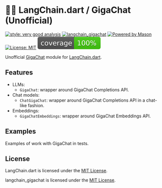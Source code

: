 # 🦜️🔗 LangChain.dart / GigaChat (Unofficial)

[![style: very good analysis][very_good_analysis_badge]][very_good_analysis_link]
[![langchain_gigachat](https://img.shields.io/pub/v/langchain_gigachat.svg)](https://pub.dev/packages/langchain_gigachat)
[![Powered by Mason](https://img.shields.io/endpoint?url=https%3A%2F%2Ftinyurl.com%2Fmason-badge)](https://github.com/felangel/mason)
[![License: MIT][license_badge]][license_link]
[![Coverage](https://raw.githubusercontent.com/pwrshi/langchain_gigachat_dart/main/coverage_badge.svg)]()


Unofficial [GigaChat](https://developers.sber.ru/docs/ru/gigachat/overview) module for [LangChain.dart](https://github.com/davidmigloz/langchain_dart).

## Features

- LLMs:
  * `GigaChat`: wrapper around GigaChat Completions API.
- Chat models:
  * `ChatGigaChat`: wrapper around GigaChat Completions API in a chat-like fashion.
- Embeddings:
  * `GigaChatEmbeddings`: wrapper around GigaChat Embeddings API.

## Examples 

Examples of work with GigaChat in tests.

## License

LangChain.dart is licensed under the 
[MIT License](https://github.com/davidmigloz/langchain_dart/blob/main/LICENSE).

langchain_gigachat is licensed under the 
[MIT License](https://github.com/pwrshi/langchain_gigachat_dart/blob/main/LICENSE).

[dart_install_link]: https://dart.dev/get-dart
[github_actions_link]: https://docs.github.com/en/actions/learn-github-actions
[license_badge]: https://img.shields.io/badge/license-MIT-blue.svg
[license_link]: https://opensource.org/licenses/MIT
[logo_black]: https://raw.githubusercontent.com/VGVentures/very_good_brand/main/styles/README/vgv_logo_black.png#gh-light-mode-only
[logo_white]: https://raw.githubusercontent.com/VGVentures/very_good_brand/main/styles/README/vgv_logo_white.png#gh-dark-mode-only
[mason_link]: https://github.com/felangel/mason
[very_good_analysis_badge]: https://img.shields.io/badge/style-very_good_analysis-B22C89.svg
[very_good_analysis_link]: https://pub.dev/packages/very_good_analysis
[very_good_coverage_link]: https://github.com/marketplace/actions/very-good-coverage
[very_good_ventures_link]: https://verygood.ventures
[very_good_ventures_link_light]: https://verygood.ventures#gh-light-mode-only
[very_good_ventures_link_dark]: https://verygood.ventures#gh-dark-mode-only
[very_good_workflows_link]: https://github.com/VeryGoodOpenSource/very_good_workflows
